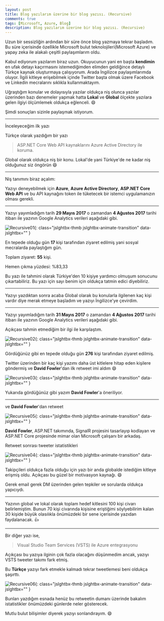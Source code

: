 ```yaml
---
layout: post
title: Blog yazılarım üzerine bir blog yazısı. (Recursive)
comments: true
tags: [Microsoft, Azure, Blog]
description: Blog yazılarım üzerine bir blog yazısı. (Recursive)
---
```


Uzun bir sessizliğin ardından bir süre önce blog yazmaya tekrar başladım.
Bu süre içerisinde özellikle Microsoft bulut teknolojileri(Microsoft Azure) ve yapay zeka ile alakalı çeşitli paylaşımlarım oldu.

Kabul ediyorum yazılarım biraz uzun. Okuyucunun yani en başta **kendimin** en ufak detayı kaçırmasını istemediğimden elimden geldiğince detaylı Türkçe kaynak oluşturmaya çalışıyorum. Arada İngilizce paylaşımlarımda oluyor. İlgili kitleye erişebilmek içinde Twitter başta olmak üzere Facebook ve Linkedin mecralarını sıklıkla kullanmaktayım.

Uğraştığım konular ve dolayısıyla yazılar oldukça niş olunca yazılar üzerinden bazı denemeler yapmak hatta **Lokal** ve **Global** ölçekte yazılara gelen ilgiyi ölçümlemek oldukça eğlenceli. 😄

Şimdi sonuçları sizinle paylaşmak istiyorum.

-----

İnceleyeceğim ilk yazı

Türkçe olarak yazdığım bir yazı

> ASP.NET Core Web API kaynaklarını Azure Active Directory ile koruma.

Global olarak oldukça niş bir konu. Lokal'de yani Türkiye'de ne kadar niş olduğunuz siz öngörün 😄

-----

Niş tanımını biraz açalım:

Yazıyı deneyebilmek için **Azure**, **Azure Active Directory**, **ASP.NET Core Web API** ve bu API kaynağını token ile tüketecek bir istemci uygulamanızın olması gerekli.

-----

Yazıyı yayımladığım tarih **29 Mayıs 2017** o zamandan **4 Ağustos 2017** tarihi itibarı ile yazının Google Analytics verileri aşağıdaki gibi.

![Recursive01](/assets/images/posts/2017080401/sc01.png){: class="jslghtbx-thmb jslghtbx-animate-transition"  data-jslghtbx="" }

En tepede olduğu gün **17** kişi tarafından ziyaret edilmiş yani sosyal mecralarda paylaştığım gün.

Toplam ziyaret: **55** kişi.

Hemen çıkma yüzdesi: %83,33

Bu yazı ile tahmini olarak Türkiye'den 10 kişiye yardımcı olmuşum sonucunu çıkartabiliriz. Bu yazı için sayı benim için oldukça tatmin edici diyebiliriz.

-----

Yazıyı yazdıktan sonra acaba Global olarak bu konularla ilgilenen kaç kişi vardır diye merak etmeye başladım ve yazıyı İngilizce'ye çevirdim. 

-----

Yazıyı yayımladığım tarih **31 Mayıs 2017** o zamandan **4 Ağustos 2017** tarihi itibarı ile yazının Google Analytics verileri aşağıdaki gibi.

Açıkçası tahmin etmediğim bir ilgi ile karşılaştım. 

![Recursive02](/assets/images/posts/2017080401/sc02.png){: class="jslghtbx-thmb jslghtbx-animate-transition"  data-jslghtbx="" }

Gördüğünüz gibi en tepede olduğu gün **276** kişi tarafından ziyaret edilmiş.

Twitter üzerinden bir kaç kişi yazımı daha üst kitlelere hitap eden kişilere göndermiş ve **David Fowler**'dan ilk retweet imi aldım 😄

![Recursive03](/assets/images/posts/2017080401/sc03.png){: class="jslghtbx-thmb jslghtbx-animate-transition"  data-jslghtbx="" }

Yukarıda gördüğünüz gibi yazım **David Fowler**'a öneriliyor.

-----

ve **David Fowler**'dan retweet

![Recursive05](/assets/images/posts/2017080401/sc05.png){: class="jslghtbx-thmb jslghtbx-animate-transition"  data-jslghtbx="" }

**David Fowler**, ASP.NET takımında, SignalR projesini tasarlayıp kodlayan ve ASP.NET Core projesinde mimar olan Microsoft çalışanı bir arkadaş.

Retweet sonrası tweeter istatistikleri

![Recursive04](/assets/images/posts/2017080401/sc04.png){: class="jslghtbx-thmb jslghtbx-animate-transition"  data-jslghtbx="" }

Takipçileri oldukça fazla olduğu için yazı bir anda globalde istediğim kitleye erişmiş oldu. Açıkçası bu güzel bir motivasyon kaynağı. 😄

Gerek email gerek DM üzerinden gelen tepkiler ve sorularda oldukça yapıcıydı.

-----

Yazının global ve lokal olarak toplam hedef kitlesini 100 kişi civarı belirlemiştim. 
Bunun 70 kişi civarında kişisine eriştiğimi söylyebilirim kalan 30 kişide büyük olasılıkla önümüzdeki bir sene içerisinde yazıdan faydalanacak. 👍

-----

Bir diğer yazı ise,

> Visual Studio Team Services (VSTS) ile Azure entegrasyonu

Açıkçası bu yazıya ilginin çok fazla olacağını düşünmedim ancak, yazıyı VSTS tweeter takımı fark etmiş.

Bu **Türkçe** yazıyı fark etmekle kalmadı tekrar tweetlemesi beni oldukça şaşırttı.

![Recursive06](/assets/images/posts/2017080401/sc06.png){: class="jslghtbx-thmb jslghtbx-animate-transition"  data-jslghtbx="" }

Bunları yazdığım esnada henüz bu retweetin dumanı üzerinde bakalım istatistikler önümüzdeki günlerde neler gösterecek. 


Mutlu bulut bilişimler diyerek yazıyı sonlandırayım. 😄